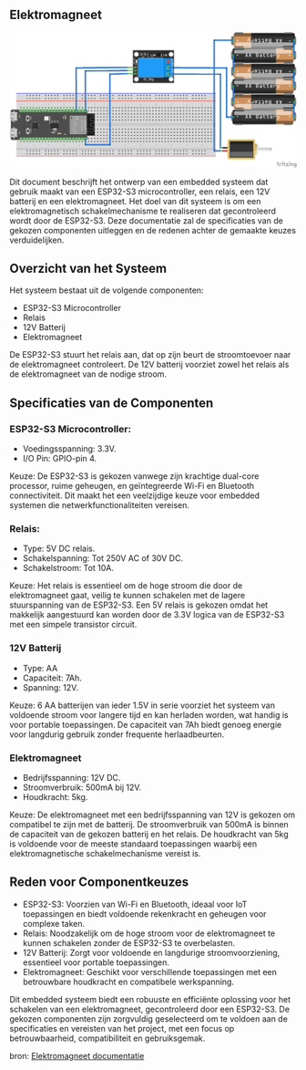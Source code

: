 ## Elektromagneet

![electromagneet](../assets/schematic.png)

Dit document beschrijft het ontwerp van een embedded systeem dat gebruik maakt van een ESP32-S3 microcontroller, een relais, een 12V batterij en een elektromagneet. Het doel van dit systeem is om een elektromagnetisch schakelmechanisme te realiseren dat gecontroleerd wordt door de ESP32-S3. Deze documentatie zal de specificaties van de gekozen componenten uitleggen en de redenen achter de gemaakte keuzes verduidelijken.

## Overzicht van het Systeem

Het systeem bestaat uit de volgende componenten:
- ESP32-S3 Microcontroller
- Relais
- 12V Batterij
- Elektromagneet

De ESP32-S3 stuurt het relais aan, dat op zijn beurt de stroomtoevoer naar de elektromagneet controleert. De 12V batterij voorziet zowel het relais als de elektromagneet van de nodige stroom.

## Specificaties van de Componenten
  
### ESP32-S3 Microcontroller:
  
- Voedingsspanning: 3.3V.
- I/O Pin: GPIO-pin 4.
  
Keuze: De ESP32-S3 is gekozen vanwege zijn krachtige dual-core processor, ruime geheugen, en geïntegreerde Wi-Fi en Bluetooth connectiviteit. Dit maakt het een veelzijdige keuze voor embedded systemen die netwerkfunctionaliteiten vereisen.

### Relais:

- Type: 5V DC relais.
- Schakelspanning: Tot 250V AC of 30V DC.
- Schakelstroom: Tot 10A.
   
Keuze: Het relais is essentieel om de hoge stroom die door de elektromagneet gaat, veilig te kunnen schakelen met de lagere stuurspanning van de ESP32-S3. Een 5V relais is gekozen omdat het makkelijk aangestuurd kan worden door de 3.3V logica van de ESP32-S3 met een simpele transistor circuit.

### 12V Batterij
  
- Type: AA
- Capaciteit: 7Ah.
- Spanning: 12V.

Keuze: 6 AA batterijen van ieder 1.5V in serie voorziet het systeem van voldoende stroom voor langere tijd en kan herladen worden, wat handig is voor portable toepassingen. De capaciteit van 7Ah biedt genoeg energie voor langdurig gebruik zonder frequente herlaadbeurten.

### Elektromagneet
  
- Bedrijfsspanning: 12V DC.
- Stroomverbruik: 500mA bij 12V.
- Houdkracht: 5kg.

Keuze: De elektromagneet met een bedrijfsspanning van 12V is gekozen om compatibel te zijn met de batterij. De stroomverbruik van 500mA is binnen de capaciteit van de gekozen batterij en het relais. De houdkracht van 5kg is voldoende voor de meeste standaard toepassingen waarbij een elektromagnetische schakelmechanisme vereist is.

## Reden voor Componentkeuzes
- ESP32-S3: Voorzien van Wi-Fi en Bluetooth, ideaal voor IoT toepassingen en biedt voldoende rekenkracht en geheugen voor complexe taken.
- Relais: Noodzakelijk om de hoge stroom voor de elektromagneet te kunnen schakelen zonder de ESP32-S3 te overbelasten.
- 12V Batterij: Zorgt voor voldoende en langdurige stroomvoorziening, essentieel voor portable toepassingen.
- Elektromagneet: Geschikt voor verschillende toepassingen met een betrouwbare houdkracht en compatibele werkspanning.

  
Dit embedded systeem biedt een robuuste en efficiënte oplossing voor het schakelen van een elektromagneet, gecontroleerd door een ESP32-S3. De gekozen componenten zijn zorgvuldig geselecteerd om te voldoen aan de specificaties en vereisten van het project, met een focus op betrouwbaarheid, compatibiliteit en gebruiksgemak.

bron:
[Elektromagneet documentatie](https://cdn.velleman.eu/downloads/29/vma431_a4v01.pdf)
